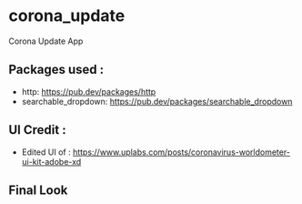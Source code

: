 # corona_update

Corona Update App


## Packages used :

- http: https://pub.dev/packages/http
- searchable_dropdown: https://pub.dev/packages/searchable_dropdown

## UI Credit :
- Edited UI of : https://www.uplabs.com/posts/coronavirus-worldometer-ui-kit-adobe-xd


## Final Look

